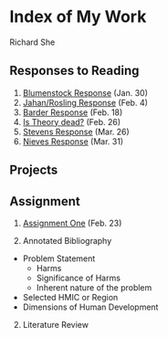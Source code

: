 # Index of My Work 

Richard She 

## Responses to Reading

1. [Blumenstock Response](https://rshe01.github.io/Workshop/Blumenstock) (Jan. 30)
2. [Jahan/Rosling Response](https://rshe01.github.io/Workshop/Rosling) (Feb. 4)
3. [Barder Response](https://rshe01.github.io/Workshop/Development_%26_Complexity) (Feb. 18)
4. [Is Theory dead?](https://rshe01.github.io/Workshop/Theory_is_dead) (Feb. 26)
5. [Stevens Response](https://rshe01.github.io/Workshop/Random_Forest) (Mar. 26)
6. [Nieves Response](https://rshe01.github.io/Workshop/Nieves) (Mar. 31)

## Projects

## Assignment 

1. [Assignment One](https://rshe01.github.io/Workshop/Assignment_One) (Feb. 23)

1. Annotated Bibliography 
- Problem Statement 
  - Harms
  - Significance of Harms
  - Inherent nature of the problem 
- Selected HMIC or Region
- Dimensions of Human Development


2. Literature Review 
